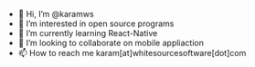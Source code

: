 - 👋 Hi, I’m @karamws
- 👀 I’m interested in open source programs
- 🌱 I’m currently learning React-Native
- 💞️ I’m looking to collaborate on mobile appliaction
- 📫 How to reach me karam[at]whitesourcesoftware[dot]com

<!---
karamws/karamws is a ✨ special ✨ repository because its `README.md` (this file) appears on your GitHub profile.
You can click the Preview link to take a look at your changes.
--->
